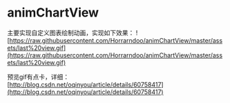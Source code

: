 # animChartView
主要实现自定义图表绘制动画，实现如下效果：
![https://raw.githubusercontent.com/Horrarndoo/animChartView/master/assets/last%20view.gif](https://raw.githubusercontent.com/Horrarndoo/animChartView/master/assets/last%20view.gif)

预览gif有点卡，详细：
[http://blog.csdn.net/oqinyou/article/details/60758417](http://blog.csdn.net/oqinyou/article/details/60758417)